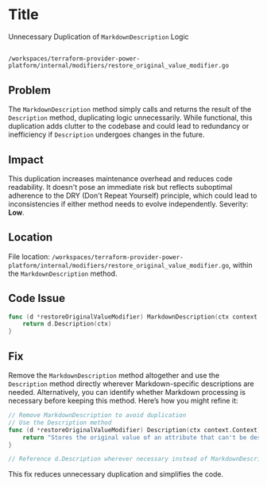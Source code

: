 # Title

Unnecessary Duplication of `MarkdownDescription` Logic

## 

`/workspaces/terraform-provider-power-platform/internal/modifiers/restore_original_value_modifier.go`

## Problem

The `MarkdownDescription` method simply calls and returns the result of the `Description` method, duplicating logic unnecessarily. While functional, this duplication adds clutter to the codebase and could lead to redundancy or inefficiency if `Description` undergoes changes in the future.

## Impact

This duplication increases maintenance overhead and reduces code readability. It doesn't pose an immediate risk but reflects suboptimal adherence to the DRY (Don't Repeat Yourself) principle, which could lead to inconsistencies if either method needs to evolve independently. Severity: **Low**.

## Location

File location: `/workspaces/terraform-provider-power-platform/internal/modifiers/restore_original_value_modifier.go`, within the `MarkdownDescription` method.

## Code Issue

```go
func (d *restoreOriginalValueModifier) MarkdownDescription(ctx context.Context) string {
    return d.Description(ctx)
}
```

## Fix

Remove the `MarkdownDescription` method altogether and use the `Description` method directly wherever Markdown-specific descriptions are needed. Alternatively, you can identify whether Markdown processing is necessary before keeping this method. Here’s how you might refine it:

```go
// Remove MarkdownDescription to avoid duplication
// Use the Description method
func (d *restoreOriginalValueModifier) Description(ctx context.Context) string {
    return "Stores the original value of an attribute that can't be destroyed so that it can be set to its original value when the resource is destroyed."
}

// Reference d.Description wherever necessary instead of MarkdownDescription.
```

This fix reduces unnecessary duplication and simplifies the code.

